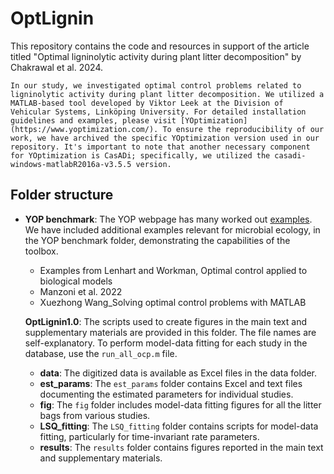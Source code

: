 # OptLignin

This repository contains the code and resources in support of the article titled "Optimal ligninolytic activity during plant litter decomposition" by  Chakrawal et al. 2024.

	In our study, we investigated optimal control problems related to ligninolytic activity during plant litter decomposition. We utilized a MATLAB-based tool developed by Viktor Leek at the Division of Vehicular Systems, Linköping University. For detailed installation guidelines and examples, please visit [YOptimization](https://www.yoptimization.com/). To ensure the reproducibility of our work, we have archived the specific YOptimization version used in our repository. It's important to note that another necessary component for YOptimization is CasADi; specifically, we utilized the casadi-windows-matlabR2016a-v3.5.5 version.

## Folder structure

- **YOP benchmark**: The YOP webpage has many worked out [examples](https://www.yoptimization.com/examples). We have included additional examples relevant for microbial ecology, in the YOP benchmark folder, demonstrating the capabilities of the toolbox.
	- Examples from Lenhart and Workman, Optimal control applied to biological models
	- Manzoni et al. 2022
	- Xuezhong Wang_Solving optimal control problems with MATLAB

	**OptLignin1.0**: The scripts used to create figures in the main text and supplementary materials are provided in this folder. The file names are self-explanatory. To perform model-data fitting for each study in the database, use the `run_all_ocp.m` file.
	- **data**: The digitized data is available as Excel files in the data folder.
	- **est_params**: The `est_params` folder contains Excel and text files documenting the estimated parameters for individual studies.
	- **fig**: The `fig` folder includes model-data fitting figures for all the litter bags from various studies.
	- **LSQ_fitting**: The `LSQ_fitting` folder contains scripts for model-data fitting, particularly for time-invariant rate parameters.
	- **results**: The `results` folder contains figures reported in the main text and supplementary materials.
